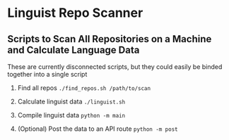 # Linguist Repo Scanner

## Scripts to Scan All Repositories on a Machine and Calculate Language Data

These are currently disconnected scripts, but they could easily be binded together into a single script

1. Find all repos
`./find_repos.sh /path/to/scan`

2. Calculate linguist data
`./linguist.sh`

3. Compile linguist data
`python -m main`

4. (Optional) Post the data to an API route
`python -m post`

